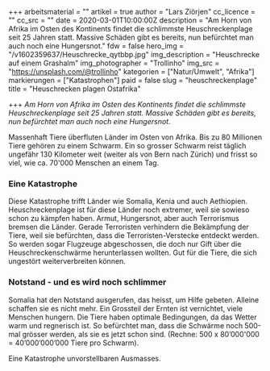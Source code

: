 +++
arbeitsmaterial = ""
artikel = true
author = "Lars Ziörjen"
cc_licence = ""
cc_src = ""
date = 2020-03-01T10:00:00Z
description = "Am Horn von Afrika im Osten des Kontinents findet die schlimmste Heuschreckenplage seit 25 Jahren statt. Massive Schäden gibt es bereits, nun befürchtet man auch noch eine Hungersnot."
fdw = false
hero_img = "/v1602359637/Heuschrecke_qytbbp.jpg"
img_description = "Heuschrecke auf einem Grashalm"
img_photographer = "Trollinho"
img_src = "https://unsplash.com/@trollinho"
kategorien = ["Natur/Umwelt", "Afrika"]
markierungen = ["Katastrophen"]
paid = false
slug = "heuschreckenplage"
title = "Heuschrecken plagen Ostafrika"

+++
_Am Horn von Afrika im Osten des Kontinents findet die schlimmste Heuschreckenplage seit 25 Jahren statt. Massive Schäden gibt es bereits, nun befürchtet man auch noch eine Hungersnot._

Massenhaft Tiere überfluten Länder im Osten von Afrika. Bis zu 80 Millionen Tiere gehören zu einem Schwarm. Ein so grosser Schwarm reist täglich ungefähr 130 Kilometer weit (weiter als von Bern nach Zürich) und frisst so viel, wie ca. 70'000 Menschen an einem Tag.

### **Eine Katastrophe**​

Diese Katastrophe trifft Länder wie Somalia, Kenia und auch Aethiopien. Heuschreckenplage ist für diese Länder noch extremer, weil sie sowieso schon zu kämpfen haben. Armut, Hungersnot, aber auch Terrorismus bremsen die Länder. Gerade Terroristen verhindern die Bekämpfung der Tiere, weil sie befürchten, dass die Terroristen-Verstecke entdeckt werden. So werden sogar Flugzeuge abgeschossen, die doch nur Gift über die Heuschreckenschwärme herunterlassen wollten. Gut für die Tiere, die sich ungestört weiterverbreiten können.

### **Notstand - und es wird noch schlimmer**

Somalia hat den Notstand ausgerufen, das heisst, um Hilfe gebeten. Alleine schaffen sie es nicht mehr. Ein Grossteil der Ernten ist vernichtet, viele Menschen hungern. Die Tiere haben optimale Bedingungen, da das Wetter warm und regnerisch ist. So befürchtet man, dass die Schwärme noch 500-mal grösser werden, als sie es jetzt schon sind. (Rechne: 500 x 80’000'000 = 40’000’000’000 Tiere pro Schwarm).

Eine Katastrophe unvorstellbaren Ausmasses.